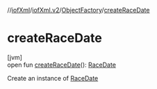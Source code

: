 //[iofXml](../../../index.md)/[iofXml.v2](../index.md)/[ObjectFactory](index.md)/[createRaceDate](create-race-date.md)

# createRaceDate

[jvm]\
open fun [createRaceDate](create-race-date.md)(): [RaceDate](../-race-date/index.md)

Create an instance of [RaceDate](../-race-date/index.md)
